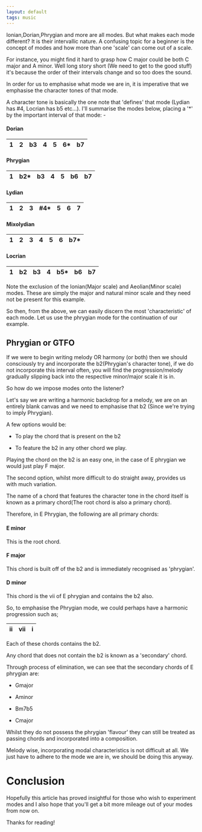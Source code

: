 ```yaml
---
layout: default
tags: music
---
```


Ionian,Dorian,Phrygian and more are all modes. But what makes each mode different? It is their intervallic nature. A confusing topic for a beginner is the concept of modes and how more than one 'scale' can come out of a scale.

For instance, you might find it hard to grasp how C major could be both C major and A minor. Well long story short (We need to get to the good stuff) it's because the order of their intervals change and so too does the sound.

In order for us to emphasise what mode we are in, it is imperative that we emphasise the character tones of that mode.

A character tone is basically the one note that 'defines' that mode (Lydian has #4, Locrian has b5 etc...). I'll summarise the modes below, placing a '*' by the important interval of that mode: -
 
#### Dorian        

1  | 2  | b3    | 4 |  5 |  6*  |  b7    
---|----|-----|----|--|----|----

#### Phrygian      

1  | b2*  | b3    | 4 |  5 |  b6  |  b7    
---|----|-----|----|--|----|----

#### Lydian      

1  | 2  | 3    | #4* |  5 |  6  |  7    
---|----|-----|----|--|----|----
    
#### Mixolydian    

1  | 2  | 3    | 4 |  5 |  6  |  b7*    
---|----|-----|----|--|----|----

#### Locrian  

1  | b2  | b3    | 4 |  b5* |  b6  |  b7    
---|----|-----|----|--|----|----
     

Note the exclusion of the Ionian(Major scale) and Aeolian(Minor scale) modes. These are simply the major and natural minor scale and they need not be present for this example.

So then, from the above, we can easily discern the most 'characteristic' of each mode. Let us use the phrygian mode for the continuation of our example.

## Phrygian or GTFO

If we were to begin writing melody OR harmony (or both) then we should consciously try and incorporate the b2(Phrygian's character tone), if we do not incorporate this interval often, you will find the progression/melody gradually slipping back into the respective minor/major scale it is in.

So how do we impose modes onto the listener?
 
Let's say we are writing a harmonic backdrop for a melody, we are on an entirely blank canvas and we need to emphasise that b2 (Since we're trying to imply Phrygian).

 
A few options would be:

 
- To play the chord that is present on the b2


- To feature the b2 in any other chord we play.


Playing the chord on the b2 is an easy one, in the case of E phrygian we would just play F major.

The second option, whilst more difficult to do straight away, provides us with much variation.

The name of a chord that features the character tone in the chord itself is known as a primary chord(The root chord is also a primary chord).

Therefore, in E Phrygian, the following are all primary chords:


#### E minor 
This is the root chord.

#### F major  
This chord is built off of the b2 and is immediately recognised as 'phrygian'.

#### D minor 
This chord is the vii of E phrygian and contains the b2 also.

So, to emphasise the Phrygian mode, we could perhaps have a harmonic progression  such as;

ii  | vii  | i    
---|----|----

Each of these chords contains the b2.

Any chord that does not contain the b2 is known as a 'secondary' chord.

Through process of elimination, we can see that the secondary chords of E phrygian are:

- Gmajor

- Aminor

- Bm7b5

- Cmajor

 
Whilst they do not possess the phrygian 'flavour' they can still be treated as passing chords and incorporated into a composition.

Melody wise, incorporating modal characteristics is not difficult at all. We just have to adhere to the mode we are in, we should be doing this anyway.

# Conclusion

Hopefully this article has proved insightful for those who wish to experiment modes and I also hope that you'll get a bit more mileage out of your modes from now on.

Thanks for reading!
